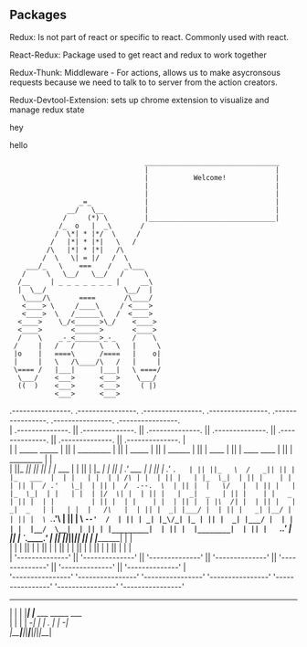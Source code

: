 ## Packages

Redux: Is not part of react or specific to react.  Commonly used with react.

React-Redux: Package used to get react and redux to work together

Redux-Thunk: Middleware - For actions, allows us to make asycronsous requests because we need to talk to to server from the action creators.  

Redux-Devtool-Extension:  sets up chrome extension to visualize and manage redux state 


hey

hello

                                     _________________________________ 
                                     |                               |
                                     |           Welcome!            |
                                     |                               |
                                     |                               |
                     _=_             |                               |
                  __/   \__          |                               |
                 /     (*) \         |_______________________________|                   
                /_  o   |  _\       /                     
               /  \*| * |*/  \     /                       
              /   |*| * |*|   \   /                       
             /\   |*| * |*|   /\                          
            /  \   \| = |/   /  \                         
        ___/_   \    ===    /   _\___
       /     \   \__/   \__/   /     \
      /__     | _ _ _ _ _ _ _ |     __\
      |  \__/                   \__/  |
       \____/\       ====       /\____/
       <____> \     /____\     / <____>
       <____>  \   /______\   /  <____>
      <____>    \_/<______>\_/    <____>
      <____>       <______>       <____>
      /    \    _-_<______>_-_    /    \
     /     |   /   /      \   \   |     \
     |o    |   ====\      /====   |    o|
     |     |   \   /\____/\   /   |     |
     \==== /   |___|      |___|   \ ====/
      \___/    <___>      <___>    \___/
      ((  )    <___>      <___>     ( |)
               <___>      <___>                                                       



 .----------------.  .----------------.  .----------------.  .----------------.  .----------------.  .----------------.  .----------------.   
| .--------------. || .--------------. || .--------------. || .--------------. || .--------------. || .--------------. || .--------------. |  
| | _____  _____ | || |  _________   | || |   _____      | || |     ______   | || |     ____     | || | ____    ____ | || |  _________   | |  
| ||_   _||_   _|| || | |_   ___  |  | || |  |_   _|     | || |   .' ___  |  | || |   .'    `.   | || ||_   \  /   _|| || | |_   ___  |  | |  
| |  | | /\ | |  | || |   | |_  \_|  | || |    | |       | || |  / .'   \_|  | || |  /  .--.  \  | || |  |   \/   |  | || |   | |_  \_|  | |  
| |  | |/  \| |  | || |   |  _|  _   | || |    | |   _   | || |  | |         | || |  | |    | |  | || |  | |\  /| |  | || |   |  _|  _   | |  
| |  |   /\   |  | || |  _| |___/ |  | || |   _| |__/ |  | || |  \ `.___.'\  | || |  \  `--'  /  | || | _| |_\/_| |_ | || |  _| |___/ |  | |  
| |  |__/  \__|  | || | |_________|  | || |  |________|  | || |   `._____.'  | || |   `.____.'   | || ||_____||_____|| || | |_________|  | |  
| |              | || |              | || |              | || |              | || |              | || |              | || |              | |  
| '--------------' || '--------------' || '--------------' || '--------------' || '--------------' || '--------------' || '--------------' |  
 '----------------'  '----------------'  '----------------'  '----------------'  '----------------'  '----------------'  '----------------'   



                                 
 _ _ _     _                     
| | | |___| |___ ___ _____ ___   
| | | | -_| |  _| . |     | -_|  
|_____|___|_|___|___|_|_|_|___|  
                                 
